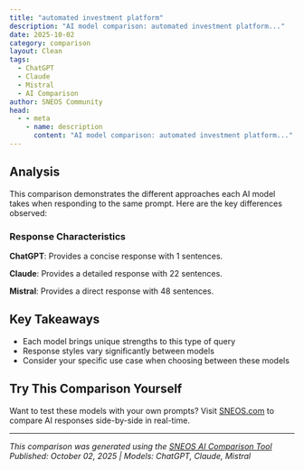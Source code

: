 ```yaml
---
title: "automated investment platform"
description: "AI model comparison: automated investment platform..."
date: 2025-10-02
category: comparison
layout: Clean
tags:
  - ChatGPT
  - Claude
  - Mistral
  - AI Comparison
author: SNEOS Community
head:
  - - meta
    - name: description
      content: "AI model comparison: automated investment platform..."
---
```


<ChatComparison
  title="automated investment platform"
  prompt="automated investment platform"
  :responses='{
    "ChatGPT": "An automated investment platform, sometimes referred to as a robo-advisor, is a financial technology service that uses algorithms to manage and optimize investment portfolios with minimal human intervention. These platforms typically offer services such as risk assessment, asset allocation, portfolio rebalancing, and tax optimization based on the user’s financial goals, risk tolerance, and investment horizon.\n\n### Key Features of Automated Investment Platforms:\n\n1. **Ease of Use:** Most platforms have user-friendly interfaces where users can easily assess their financial situation and set investment goals.\n\n2. **Risk Assessment:** Users usually complete a questionnaire to assess their risk tolerance, which helps the platform tailor a portfolio that suits their needs.\n\n3. **Diversification:** Automated investment platforms typically create diversified portfolios by investing in a range of asset classes (e.g., stocks, bonds, ETFs) to spread risk.\n\n4. **Automatic Rebalancing:** Many platforms automatically rebalance portfolios to maintain the desired asset allocation over time, responding to market fluctuations.\n\n5. **Low Fees:** Compared to traditional financial advisors, robo-advisors generally charge lower fees because they rely on automated processes.\n\n6. **Tax-Loss Harvesting:** Some platforms offer tax optimization features, such as tax-loss harvesting, to help maximize after-tax returns.\n\n7. **Accessibility:** Many automated investment platforms have low or no minimum investment requirements, making it easier for individuals to start investing.\n\n### Popular Automated Investment Platforms:\n\n1. **Betterment:** One of the original robo-advisors, focusing on goal-based investing and tax optimization.\n\n2. **Wealthfront:** Offers automated investing along with financial planning tools, tax-loss harvesting, and a range of investment options.\n\n3. **Acorns:** Designed for beginners, Acorns rounds up purchases to the nearest dollar and invests the spare change.\n\n4. **Robinhood:** While primarily known as a commission-free trading platform, Robinhood offers automated features through its cash management tools and recurring investment options.\n\n5. **M1 Finance:** Combines automated investing with customizable portfolios, where users can choose how to allocate their investments.\n\n6. **SoFi Invest:** Offers a range of financial services, including automated investing, stock trading, and cryptocurrency investing.\n\n### Considerations When Choosing an Automated Investment Platform:\n\n- **Fees:** Look for platforms with transparent fee structures; lower fees can significantly impact long-term returns.\n- **Features:** Assess what additional features are important to you, such as retirement planning, tax optimization, and access to financial advisors.\n- **Investment Options:** Ensure the platform offers investment options that align with your goals (e.g., ESG investments, specific asset classes).\n- **User Reviews and Reputation:** Research customer reviews and the platform&#x27;s reputation in the financial industry.\n\nAutomated investment platforms can be a great option for individuals seeking a hands-off approach to investing while still benefitting from tailored portfolio management.",
    "Claude": "# Automated Investment Platforms: Complete Guide\n\n## What Are Automated Investment Platforms?\n\nAutomated investment platforms (also called robo-advisors) are digital services that provide algorithm-driven financial planning and investment management with minimal human supervision. They use technology to automatically build, monitor, and rebalance investment portfolios.\n\n## Popular Platforms\n\n### **Robo-Advisors**\n- **Betterment** - Goal-based investing, tax-loss harvesting\n- **Wealthfront** - Advanced tax optimization, direct indexing\n- **Schwab Intelligent Portfolios** - No advisory fees, ETF-focused\n- **Vanguard Digital Advisor** - Low-cost index fund approach\n- **SoFi Automated Investing** - No fees, additional financial services\n\n### **Hybrid Platforms**\n- **Personal Capital** (Empower) - Combines robo \u002B human advisors\n- **M1 Finance** - \u0022Pie\u0022 investing with automation features\n- **Fidelity Go** - Low minimums, human advisor access\n\n## Key Features\n\n### **Portfolio Management**\n- \u2705 Automatic rebalancing\n- \u2705 Diversified ETF portfolios\n- \u2705 Risk-based asset allocation\n- \u2705 Dollar-cost averaging\n\n### **Tax Optimization**\n- \u2705 Tax-loss harvesting\n- \u2705 Asset location optimization\n- \u2705 Tax-efficient fund selection\n\n### **Planning Tools**\n- \u2705 Goal-based investing\n- \u2705 Retirement planning\n- \u2705 Risk assessment questionnaires\n- \u2705 Performance tracking\n\n## Benefits\n\n| **Advantage** | **Description** |\n|---------------|-----------------|\n| **Low Costs** | Typically 0.25-0.50% annual fees vs 1%\u002B for traditional advisors |\n| **Accessibility** | Low minimums ($0-$500) vs $100K\u002B for human advisors |\n| **Convenience** | 24/7 access, automated management |\n| **Emotion-Free** | Removes behavioral biases from investment decisions |\n| **Tax Efficiency** | Automated tax-loss harvesting |\n\n## Considerations\n\n### **Limitations**\n- Limited customization options\n- Basic financial planning (compared to comprehensive advisors)\n- May not handle complex financial situations\n- Algorithm-dependent (no human intuition)\n\n### **Best For**\n- \u2705 Beginning investors\n- \u2705 Busy professionals\n- \u2705 Cost-conscious investors\n- \u2705 Long-term, passive investors\n- \u2705 Simple financial situations\n\n### **May Not Be Ideal For**\n- \u274C Complex tax situations\n- \u274C Need for extensive financial planning\n- \u274C Desire for individual stock picking\n- \u274C Frequent trading preferences\n- \u274C Unique investment requirements\n\n## How to Choose\n\n### **Key Factors**\n1. **Fees** - Compare management fees and expense ratios\n2. **Minimums** - Account minimums and investment thresholds\n3. **Features** - Tax-loss harvesting, goal planning, human access\n4. **Investment Options** - ETF selection, portfolio variety\n5. **Platform Quality** - User interface, mobile app, customer service\n\n### **Questions to Ask**\n- What are the total costs (management fees \u002B fund expenses)?\n- What investment methodology do they use?\n- Do they offer tax-loss harvesting?\n- Can I access human advisors when needed?\n- How do they handle portfolio rebalancing?\n\n## Getting Started\n\n### **Steps**\n1. **Assess Your Needs** - Investment goals, risk tolerance, timeline\n2. **Compare Platforms** - Fees, features, minimums\n3. **Complete Risk Assessment** - Most platforms require this\n4. **Fund Your Account** - Link bank account, set up transfers\n5. **Review Portfolio** - Understand your allocation\n6. **Set Up Automation** - Recurring deposits, rebalancing preferences\n\nWould you like me to elaborate on any specific aspect, such as comparing particular platforms, explaining the technology behind them, or discussing how they fit into a broader investment strategy?",
    "Mistral": "An automated investment platform, often referred to as a robo-advisor, is a digital service that uses algorithms and software to manage investment portfolios with minimal human intervention. These platforms are designed to provide personalized investment advice and portfolio management at a lower cost compared to traditional financial advisors. Here are some key features and benefits of automated investment platforms:\n\n### Key Features:\n1. **Algorithm-Based Investing**:\n   - Uses algorithms to create and manage investment portfolios based on the investor\u0027s financial goals, risk tolerance, and time horizon.\n\n2. **Portfolio Rebalancing**:\n   - Automatically adjusts the portfolio to maintain the desired asset allocation, ensuring that the investment strategy remains on track.\n\n3. **Tax-Loss Harvesting**:\n   - Sells investments at a loss to offset gains, thereby reducing the investor\u0027s tax liability.\n\n4. **Diversification**:\n   - Typically invests in a mix of asset classes, including stocks, bonds, and other securities, to spread risk.\n\n5. **Low Fees**:\n   - Generally charges lower fees compared to traditional financial advisors, making it more accessible to a broader range of investors.\n\n6. **User-Friendly Interface**:\n   - Provides an easy-to-use platform with clear visualizations and tools to help investors understand their portfolio performance.\n\n7. **Goal-Based Planning**:\n   - Allows investors to set specific financial goals, such as retirement, college savings, or buying a home, and tailors the investment strategy accordingly.\n\n### Benefits:\n1. **Cost-Effective**:\n   - Lower management fees and no need for large initial investments make it an attractive option for beginners and small investors.\n\n2. **Accessibility**:\n   - Available 24/7, allowing investors to monitor and manage their portfolios at their convenience.\n\n3. **Consistency**:\n   - Algorithms ensure consistent application of investment strategies, reducing the risk of emotional decision-making.\n\n4. **Transparency**:\n   - Provides clear and detailed information about portfolio performance, fees, and investment strategies.\n\n5. **Efficiency**:\n   - Automated processes reduce the time and effort required to manage investments, making it a convenient option for busy individuals.\n\n### Popular Automated Investment Platforms:\n1. **Wealthfront**:\n   - Offers a range of services, including tax-loss harvesting, portfolio rebalancing, and goal-based planning.\n\n2. **Betterment**:\n   - Known for its user-friendly interface, tax-loss harvesting, and retirement planning tools.\n\n3. **Vanguard Digital Advisor**:\n   - Provides low-cost investment options and is backed by Vanguard\u0027s reputation for low-cost index funds.\n\n4. **Schwab Intelligent Portfolios**:\n   - Offers a wide range of investment options and integrates well with other Schwab services.\n\n5. **Ellevest**:\n   - Focuses on women investors and offers tailored investment strategies to address gender-specific financial challenges.\n\n### Considerations:\n1. **Risk Tolerance**:\n   - Ensure that the platform\u0027s risk assessment aligns with your personal risk tolerance.\n\n2. **Fees**:\n   - Compare the fees of different platforms to find the most cost-effective option.\n\n3. **Customer Support**:\n   - Check the availability and quality of customer support, as you may need assistance at some point.\n\n4. **Investment Options**:\n   - Verify that the platform offers the types of investments you are interested in.\n\n5. **Security**:\n   - Ensure that the platform has robust security measures to protect your personal and financial information.\n\nAutomated investment platforms are a valuable tool for investors looking for a cost-effective and efficient way to manage their portfolios. However, it\u0027s important to do thorough research and consider your specific financial needs and goals before choosing a platform."
  }'
  published-date="10:01"
/>

## Analysis

This comparison demonstrates the different approaches each AI model takes when responding to the same prompt. Here are the key differences observed:

### Response Characteristics

**ChatGPT**: Provides a concise response with 1 sentences. 

**Claude**: Provides a detailed response with 22 sentences. 

**Mistral**: Provides a direct response with 48 sentences. 

## Key Takeaways

- Each model brings unique strengths to this type of query
- Response styles vary significantly between models
- Consider your specific use case when choosing between these models

## Try This Comparison Yourself

Want to test these models with your own prompts? Visit [SNEOS.com](https://sneos.com) to compare AI responses side-by-side in real-time.

---

*This comparison was generated using the [SNEOS AI Comparison Tool](https://sneos.com)*
*Published: October 02, 2025 | Models: ChatGPT, Claude, Mistral*
